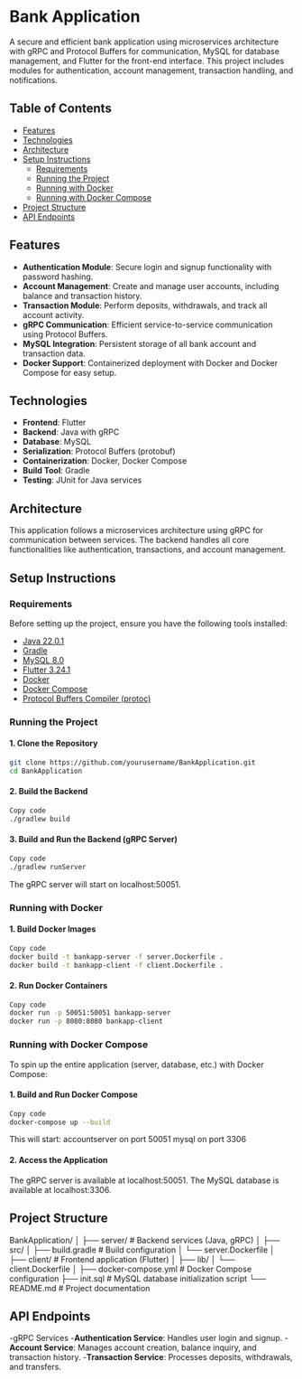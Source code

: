 # Bank Application

A secure and efficient bank application using microservices architecture with gRPC and Protocol Buffers for communication, MySQL for database management, and Flutter for the front-end interface. This project includes modules for authentication, account management, transaction handling, and notifications.

## Table of Contents
- [Features](#features)
- [Technologies](#technologies)
- [Architecture](#architecture)
- [Setup Instructions](#setup-instructions)
  - [Requirements](#requirements)
  - [Running the Project](#running-the-project)
  - [Running with Docker](#running-with-docker)
  - [Running with Docker Compose](#running-with-docker-compose)
- [Project Structure](#project-structure)
- [API Endpoints](#api-endpoints)

## Features
- **Authentication Module**: Secure login and signup functionality with password hashing.
- **Account Management**: Create and manage user accounts, including balance and transaction history.
- **Transaction Module**: Perform deposits, withdrawals, and track all account activity.
- **gRPC Communication**: Efficient service-to-service communication using Protocol Buffers.
- **MySQL Integration**: Persistent storage of all bank account and transaction data.
- **Docker Support**: Containerized deployment with Docker and Docker Compose for easy setup.

## Technologies
- **Frontend**: Flutter
- **Backend**: Java with gRPC
- **Database**: MySQL
- **Serialization**: Protocol Buffers (protobuf)
- **Containerization**: Docker, Docker Compose
- **Build Tool**: Gradle
- **Testing**: JUnit for Java services

## Architecture
This application follows a microservices architecture using gRPC for communication between services. The backend handles all core functionalities like authentication, transactions, and account management.

## Setup Instructions

### Requirements
Before setting up the project, ensure you have the following tools installed:
- [Java 22.0.1](https://openjdk.java.net/)
- [Gradle](https://gradle.org/)
- [MySQL 8.0](https://www.mysql.com/)
- [Flutter 3.24.1](https://flutter.dev/docs/get-started/install)
- [Docker](https://www.docker.com/)
- [Docker Compose](https://docs.docker.com/compose/install/)
- [Protocol Buffers Compiler (protoc)](https://grpc.io/docs/protoc-installation/)


### Running the Project

#### 1. Clone the Repository
```bash
git clone https://github.com/yourusername/BankApplication.git
cd BankApplication
```

#### 2. Build the Backend
```bash
Copy code
./gradlew build
```

#### 3. Build and Run the Backend (gRPC Server)
```bash
Copy code
./gradlew runServer
```
The gRPC server will start on localhost:50051.

### Running with Docker

#### 1. Build Docker Images
```bash
Copy code
docker build -t bankapp-server -f server.Dockerfile .
docker build -t bankapp-client -f client.Dockerfile .
```

#### 2. Run Docker Containers
```bash
Copy code
docker run -p 50051:50051 bankapp-server
docker run -p 8080:8080 bankapp-client
```

### Running with Docker Compose
To spin up the entire application (server, database, etc.) with Docker Compose:

#### 1. Build and Run Docker Compose
```bash
Copy code
docker-compose up --build
```
This will start:
accountserver on port 50051
mysql on port 3306

#### 2. Access the Application
The gRPC server is available at localhost:50051.
The MySQL database is available at localhost:3306.


## Project Structure

BankApplication/
│
├── server/                # Backend services (Java, gRPC)
│   ├── src/
│   ├── build.gradle        # Build configuration
│   └── server.Dockerfile
│
├── client/                # Frontend application (Flutter)
│   ├── lib/
│   └── client.Dockerfile
│
├── docker-compose.yml      # Docker Compose configuration
├── init.sql                # MySQL database initialization script
└── README.md               # Project documentation

## API Endpoints
-gRPC Services
-**Authentication Service**: Handles user login and signup.
-**Account Service**: Manages account creation, balance inquiry, and transaction history.
-**Transaction Service**: Processes deposits, withdrawals, and transfers.


